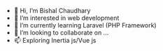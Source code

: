 - 👋 Hi, I’m Bishal Chaudhary
- 👀 I’m interested in web development
- 🌱 I’m currently learning Laravel (PHP Framework)
- 💞️ I’m looking to collaborate on ...
- 📫 Exploring Inertia js/Vue js

<!---
bishal221973/bishal221973 is a ✨ special ✨ repository because its `README.md` (this file) appears on your GitHub profile.
You can click the Preview link to take a look at your changes.
--->
